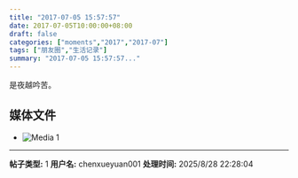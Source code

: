```yaml
---
title: "2017-07-05 15:57:57"
date: 2017-07-05T10:00:00+08:00
draft: false
categories: ["moments","2017","2017-07"]
tags: ["朋友圈","生活记录"]
summary: "2017-07-05 15:57:57..."
---
```


是夜越吟苦。

## 媒体文件

- ![Media 1](/Moments/photos/2017-07-05/201707051557570.jpg)

---

**帖子类型:** 1
**用户名:** chenxueyuan001
**处理时间:** 2025/8/28 22:28:04